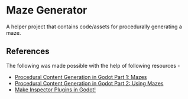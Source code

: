 # Maze Generator
A helper project that contains code/assets for procedurally generating a maze.

## References
The following was made possible with the help of following resources -
- [Procedural Content Generation in Godot Part 1: Mazes](https://www.youtube.com/watch?v=YShYWaGF3Nc&list=LL)
- [Procedural Content Generation in Godot Part 2: Using Mazes](https://www.youtube.com/watch?v=qkiyzjTqm9o)
- [Make Inspector Plugins in Godot!](https://www.youtube.com/watch?v=qxQxzNpPXDU)